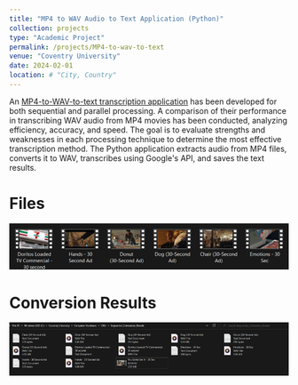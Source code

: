 ```yaml
---
title: "MP4 to WAV Audio to Text Application (Python)"
collection: projects
type: "Academic Project"
permalink: /projects/MP4-to-wav-to-text
venue: "Coventry University"
date: 2024-02-01
location: # "City, Country"
---
```


An [MP4-to-WAV-to-text transcription application](https://github.com/juliuschanjq/Computer-Hardware) has been developed for both sequential and parallel processing. A comparison of their performance in transcribing WAV audio from MP4 movies has been conducted, analyzing efficiency, accuracy, and speed. The goal is to evaluate strengths and weaknesses in each processing technique to determine the most effective transcription method. The Python application extracts audio from MP4 files, converts it to WAV, transcribes using Google's API, and saves the text results. 

Files
======
![](/images/videos.png)

Conversion Results
======
![](/images/results.png)
